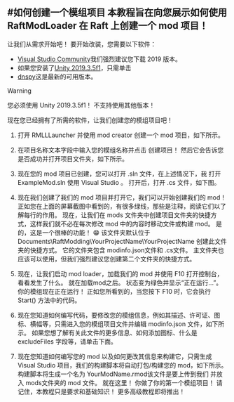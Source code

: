#如何创建一个模组项目 
本教程旨在向您展示如何使用 RaftModLoader 在 Raft 上创建一个 mod 项目！ 
---



让我们从需求开始吧！  要开始改装，您需要以下软件：‌ 
​
- [Visual Studio Community](https://visualstudio.microsoft.com/downloads/)我们强烈建议您下载 2019 版本。 
- 如果您安装了[Unity 2019.3.5f1](https://unity3d.com/fr/unity/whats-new/2019.3.5)，只需单击 
- [dnspy](https://github.com/0xd4d/dnSpy/releases/latest)这是最新的可用版本。
   
> [!WARNING]
>您必须使用 Unity 2019.3.5f1！  不支持使用其他版本！ 

现在您已经拥有了所需的软件，让我们创建您的模组项目吧！‌ 
1) 打开 RMLLLauncher 并使用 mod creator 创建一个 mod 项目，如下所示。 
2) 在项目名称文本字段中输入您的模组名称并点击 创建项目！   然后它会告诉您是否成功并打开项目文件夹，如下所示。‌ 
3) 现在您的 mod 项目已创建，您可以打开 .sln 文件，在上述情况下，我 打开ExampleMod.sln 使用 Visual Studio  。  打开后，打开 .cs 文件，如下图。‌ 
4) 现在我们创建了我们的 mod 项目并打开它，我们可以开始创建我们的 mod！   正如您在上面的屏幕截图中看到的，有很多绿线，那些是注释，阅读它们以了解每行的作用。   现在，让我们在 mods 文件夹中创建项目文件夹的快捷方式，这样我们就不必在每次修改 mod 中的内容时移动文件或构建 mod。   是的，这是一个很棒的功能！   😁 
该文件夹默认位于 Documents\RaftModding\YourProjectName\YourProjectName 
创建此文件夹的快捷方式。   它的文件夹包含 modinfo.json文件和 .cs文件。    主文件夹也应该可以使用，但我们强烈建议您创建第二个文件夹的快捷方式。   ‌ 
6) 现在，让我们启动 mod loader，加载我们的 mod 并使用 F10 打开控制台，看看发生了什么。‌ 
就在加载mod之后。  状态变为绿色并显示“正在运行...”。  你的模组现在正在运行！‌ 
正如您所看到的，当您按下 F10 时，它会执行 Start() 方法中的代码。‌ 
7) 现在您知道如何编写代码，要修改您的模组信息，例如其描述、许可证、图标、横幅等，只需进入您的模组项目文件并编辑 modinfo.json 文件，如下所示。‌ 
如果您想了解有关此文件的更多信息、如何添加图标、什么是 excludeFiles 字段等，请单击下面。 
  
8) 现在您知道如何编写您的 mod 以及如何更改其信息来构建它，只需生成 Visual Studio 项目，我们的构建脚本将自动打包/构建您的 mod，如下所示。   构建脚本将生成一个名为 YourModName.rmod该文件是要上传到我们 
并放入 mods文件夹的 mod 文件。‌ 
就在这里！  你做了你的第一个模组项目！  请记住，本教程只是要求和基础知识！  更多高级教程即将推出！ 